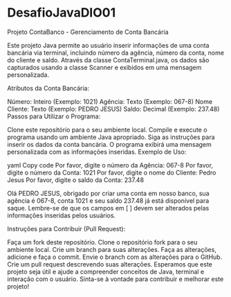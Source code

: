 # DesafioJavaDIO01
Projeto ContaBanco - Gerenciamento de Conta Bancária

Este projeto Java permite ao usuário inserir informações de uma conta bancária via terminal, incluindo número da agência, número da conta, nome do cliente e saldo. Através da classe ContaTerminal.java, os dados são capturados usando a classe Scanner e exibidos em uma mensagem personalizada.

Atributos da Conta Bancária:

Número: Inteiro (Exemplo: 1021)
Agência: Texto (Exemplo: 067-8)
Nome Cliente: Texto (Exemplo: PEDRO JESUS)
Saldo: Decimal (Exemplo: 237.48)
Passos para Utilizar o Programa:

Clone este repositório para o seu ambiente local.
Compile e execute o programa usando um ambiente Java apropriado.
Siga as instruções para inserir os dados da conta bancária.
O programa exibirá uma mensagem personalizada com as informações inseridas.
Exemplo de Uso:

yaml
Copy code
Por favor, digite o número da Agência: 067-8
Por favor, digite o número da Conta: 1021
Por favor, digite o nome do Cliente: Pedro Jesus
Por favor, digite o saldo da Conta: 237.48

Olá PEDRO JESUS, obrigado por criar uma conta em nosso banco, sua agência é 067-8, conta 1021 e seu saldo 237.48 já está disponível para saque.
Lembre-se de que os campos em [ ] devem ser alterados pelas informações inseridas pelos usuários.

Instruções para Contribuir (Pull Request):

Faça um fork deste repositório.
Clone o repositório fork para o seu ambiente local.
Crie um branch para suas alterações.
Faça as alterações, adicione e faça o commit.
Envie o branch com as alterações para o GitHub.
Crie um pull request descrevendo suas alterações.
Esperamos que este projeto seja útil e ajude a compreender conceitos de Java, terminal e interação com o usuário. Sinta-se à vontade para contribuir e melhorar este projeto!
